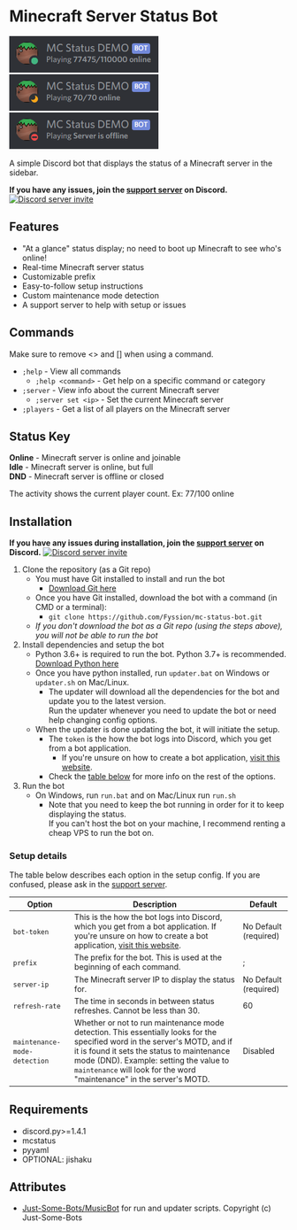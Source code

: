 # Minecraft Server Status Bot

![Online Status Example for mc.hypixel.net](images/online.png)
![Full Status Example](images/full.png)
![Offline Status Example](images/offline.png)

A simple Discord bot that displays the status of a Minecraft server in the sidebar.

**If you have any issues, join the [support server](https://www.discord.gg/wfCGTrp) on Discord.**
[![Discord server invite](https://discord.com/api/guilds/682053500775170120/embed.png)](https://discord.gg/wfCGTrp)

## Features

- "At a glance" status display; no need to boot up Minecraft to see who's online!
- Real-time Minecraft server status
- Customizable prefix
- Easy-to-follow setup instructions
- Custom maintenance mode detection
- A support server to help with setup or issues

## Commands

Make sure to remove <> and [] when using a command.

- `;help` - View all commands
  - `;help <command>` - Get help on a specific command or category
- `;server` - View info about the current Minecraft server
  - `;server set <ip>` - Set the current Minecraft server
- `;players` - Get a list of all players on the Minecraft server

## Status Key

**Online** - Minecraft server is online and joinable<br>
**Idle** - Minecraft server is online, but full<br>
**DND** - Minecraft server is offline or closed

The activity shows the current player count. Ex: 77/100 online

## Installation

**If you have any issues during installation, join the [support server](https://www.discord.gg/wfCGTrp) on Discord.**
[![Discord server invite](https://discord.com/api/guilds/682053500775170120/embed.png)](https://discord.gg/wfCGTrp)

1. Clone the repository (as a Git repo)
   - You must have Git installed to install and run the bot
     - [Download Git here](https://git-scm.com/downloads)
   - Once you have Git installed, download the bot with a command (in CMD or a terminal):
     - `git clone https://github.com/Fyssion/mc-status-bot.git`
   - *If you don't download the bot as a Git repo (using the steps above), you will not be able to run the bot*
2. Install dependencies and setup the bot
   - Python 3.6+ is required to run the bot. Python 3.7+ is recommended. [Download Python here](https://www.python.org/downloads/)
   - Once you have python installed, run `updater.bat` on Windows or `updater.sh` on Mac/Linux.
     - The updater will download all the dependencies for the bot and update you to the latest version.<br>
       Run the updater whenever you need to update the bot or need help changing config options.
    - When the updater is done updating the bot, it will initiate the setup.
      - The `token` is the how the bot logs into Discord, which you get from a bot application.
        - If you're unsure on how to create a bot application, [visit this website](https://discordpy.readthedocs.io/en/latest/discord.html).
      - Check the [table below](#setup-details) for more info on the rest of the options.
4. Run the bot
   - On Windows, run `run.bat` and on Mac/Linux run `run.sh`
     - Note that you need to keep the bot running in order for it to keep displaying the status.<br>
       If you can't host the bot on your machine, I recommend renting a cheap VPS to run the bot on.

### Setup details

The table below describes each option in the setup config.
If you are confused, please ask in the [support server](https://www.discord.gg/wfCGTrp).

| Option                       | Description                                                                                                                                                                                                                                                                                   | Default               |
|------------------------------|-----------------------------------------------------------------------------------------------------------------------------------------------------------------------------------------------------------------------------------------------------------------------------------------------|-----------------------|
| `bot-token`                  | This is the how the bot logs into Discord, which you get from a bot application. If you're unsure on how to create a bot application, [visit this website](https://discordpy.readthedocs.io/en/latest/discord.html).                                                                          | No Default (required) |
| `prefix`                     | The prefix for the bot. This is used at the beginning of each command.                                                                                                                                                                                                                        | ;                     |
| `server-ip`                  | The Minecraft server IP to display the status for.                                                                                                                                                                                                                                            | No Default (required) |
| `refresh-rate`               | The time in seconds in between status refreshes. Cannot be less than 30.                                                                                                                                                                                                                      | 60                    |
| `maintenance-mode-detection` | Whether or not to run maintenance mode detection. This essentially looks for the specified word in the server's MOTD, and if it is found it sets the status to maintenance mode (DND). Example: setting the value to `maintenance` will look for the word "maintenance" in the server's MOTD. | Disabled              |

## Requirements

- discord.py>=1.4.1
- mcstatus
- pyyaml
- OPTIONAL: jishaku

## Attributes

- [Just-Some-Bots/MusicBot](https://github.com/Just-Some-Bots/MusicBot) for run and updater scripts. Copyright (c) Just-Some-Bots
